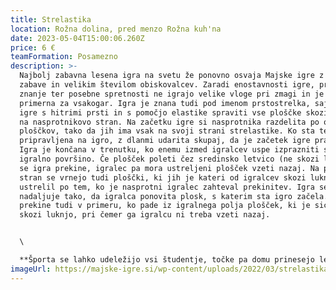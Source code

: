 ```yaml
---
title: Strelastika
location: Rožna dolina, pred menzo Rožna kuh'na
date: 2023-05-04T15:00:06.260Z
price: 6 €
teamFormation: Posamezno
description: >-
  Najbolj zabavna lesena igra na svetu že ponovno osvaja Majske igre z obilico
  zabave in velikim številom obiskovalcev. Zaradi enostavnosti igre, predhodno
  znanje ter posebne spretnosti ne igrajo velike vloge pri zmagi in je zato
  primerna za vsakogar. Igra je znana tudi pod imenom prstostrelka, saj je namen
  igre s hitrimi prsti in s pomočjo elastike spraviti vse ploščke skozi luknjo
  na nasprotnikovo stran. Na začetku igre si nasprotnika razdelita po osem
  ploščkov, tako da jih ima vsak na svoji strani strelastike. Ko sta tekmovalca
  pripravljena na igro, z dlanmi udarita skupaj, da je začetek igre pravičnejši.
  Igra je končana v trenutku, ko enemu izmed igralcev uspe izprazniti svojo
  igralno površino. Če plošček poleti čez sredinsko letvico (ne skozi luknjo),
  se igra prekine, igralec pa mora ustreljeni plošček vzeti nazaj. Na pravo
  stran se vrnejo tudi ploščki, ki jih je kateri od igralcev skozi luknjo
  ustrelil po tem, ko je nasprotni igralec zahteval prekinitev. Igra se
  nadaljuje tako, da igralca ponovita plosk, s katerim sta igro začela. Igra se
  prekine tudi v primeru, ko pade iz igralnega polja plošček, ki je sicer šel
  skozi luknjo, pri čemer ga igralcu ni treba vzeti nazaj.


  \

  **Športa se lahko udeležijo vsi študentje, točke pa domu prinesejo le stanovalci študentskih domov. Tekmovanje bo potekalo mešano (skupaj moški in ženske). Prvouvrščeni/a bo prinesel/la domu za 1. mesto 8 točk, za 2. mesto 6 točk in za 3. mesto 4 točke.**
imageUrl: https://majske-igre.si/wp-content/uploads/2022/03/strelastika-1536x1022.jpg
---
```

